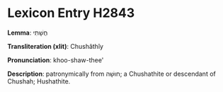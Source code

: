 # Lexicon Entry H2843

**Lemma**: חֻשָׁתִי

**Transliteration (xlit)**: Chushâthîy

**Pronunciation**: khoo-shaw-thee'

**Description**:
patronymically from חוּשָׁה; a Chushathite or descendant of Chushah; Hushathite.
